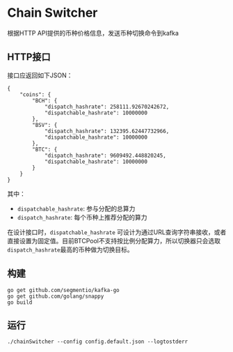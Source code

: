 # Chain Switcher

根据HTTP API提供的币种价格信息，发送币种切换命令到kafka

## HTTP接口

接口应返回如下JSON：

```
{
    "coins": {
        "BCH": {
            "dispatch_hashrate": 258111.92670242672,
            "dispatchable_hashrate": 10000000
        },
        "BSV": {
            "dispatch_hashrate": 132395.62447732966,
            "dispatchable_hashrate": 10000000
        },
        "BTC": {
            "dispatch_hashrate": 9609492.448820245,
            "dispatchable_hashrate": 10000000
        }
    }
}
```

其中：
* `dispatchable_hashrate`: 参与分配的总算力
* `dispatch_hashrate`: 每个币种上推荐分配的算力

在设计接口时，`dispatchable_hashrate` 可设计为通过URL查询字符串接收，或者直接设置为固定值。目前BTCPool不支持按比例分配算力，所以切换器只会选取`dispatch_hashrate`最高的币种做为切换目标。

## 构建
```
go get github.com/segmentio/kafka-go
go get github.com/golang/snappy
go build
```

## 运行
```
./chainSwitcher --config config.default.json --logtostderr
```
